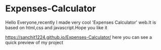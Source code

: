 # Expenses-Calculator
Hello Everyone,recently I made very cool 'Expenses Calculator' web.It is based on html,css and javascript.Hope you like it

https://sanchit1224.github.io/Expenses-Calculator/
here you can see a quick preview of my project
